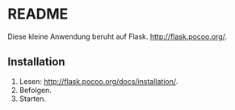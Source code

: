 # README

Diese kleine Anwendung beruht auf Flask. http://flask.pocoo.org/.


## Installation

1. Lesen: http://flask.pocoo.org/docs/installation/.
2. Befolgen.
3. Starten.


